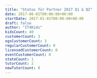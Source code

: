 ```yaml
---
title: "Status für Partner 2017 Q1 & Q2"
date: 2017-06-01T00:00:00+00:00
startDate: 2017-01-01T00:00:00+00:00
draft: false
author: "IT4Kids"
kidsCount: 40
customerCount: 3
ogsCustomerCount: 3
regularCustomerCount: 0
licensedCustomerCount: 0
eventCustomerCount: 0
stateCount: 1
tutorCount: 2
newTutorCount: 0
---
```

